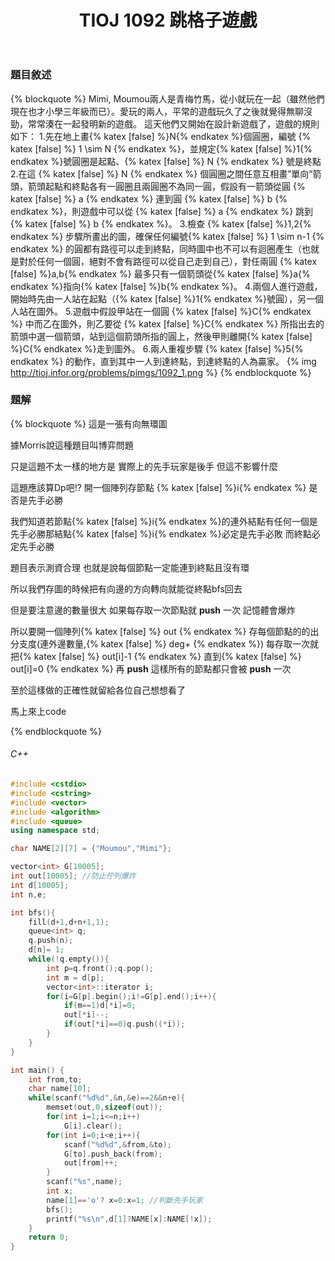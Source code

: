 ﻿---
title: TIOJ 1092 跳格子遊戲
tag: ["coding","tioj","dp","game"]
categories: TIOJ
---

### 題目敘述

{% blockquote %}
Mimi, Moumou兩人是青梅竹馬，從小就玩在一起（雖然他們現在也才小學三年級而已）。愛玩的兩人，平常的遊戲玩久了之後就覺得無聊沒勁，常常湊在一起發明新的遊戲。
這天他們又開始在設計新遊戲了，遊戲的規則如下：
    1.先在地上畫{% katex [false] %}N{% endkatex %}個圓圈，編號 {% katex [false] %} 1 \sim N {% endkatex %}，並規定{% katex [false] %}1{% endkatex %}號圓圈是起點、{% katex [false] %} N {% endkatex %} 號是終點
    2.在這 {% katex [false] %} N {% endkatex %} 個圓圈之間任意互相畫”單向”箭頭，箭頭起點和終點各有一圓圈且兩圓圈不為同一圓，假設有一箭頭從圓 {% katex [false] %} a {% endkatex %} 連到圓 {% katex [false] %} b {% endkatex %}，則遊戲中可以從 {% katex [false] %} a {% endkatex %} 跳到 {% katex [false] %} b {% endkatex %}。
    3.檢查 {% katex [false] %}1,2{% endkatex %} 步驟所畫出的圖，確保任何編號{% katex [false] %} 1 \sim n-1 {% endkatex %} 的圓都有路徑可以走到終點，同時圖中也不可以有迴圈產生（也就是對於任何一個圓，絕對不會有路徑可以從自己走到自己），對任兩圓 {% katex [false] %}a,b{% endkatex %} 最多只有一個箭頭從{% katex [false] %}a{% endkatex %}指向{% katex [false] %}b{% endkatex %}。
    4.兩個人進行遊戲，開始時先由一人站在起點（{% katex [false] %}1{% endkatex %}號圓），另一個人站在圖外。
    5.遊戲中假設甲站在一個圓 {% katex [false] %}C{% endkatex %} 中而乙在圖外，則乙要從 {% katex [false] %}C{% endkatex %} 所指出去的箭頭中選一個箭頭，站到這個箭頭所指的圓上，然後甲則離開{% katex [false] %}C{% endkatex %}走到圖外。
    6.兩人重複步驟 {% katex [false] %}5{% endkatex %} 的動作，直到其中一人到達終點，到達終點的人為贏家。
{% img http://tioj.infor.org/problems/pimgs/1092_1.png %}
{% endblockquote %}

<!-- more -->

### 題解

{% blockquote %}
這是一張有向無環圖

據Morris說這種題目叫博弈問題

只是這題不太一樣的地方是
實際上的先手玩家是後手
但這不影響什麼

這題應該算Dp吧!?
開一個陣列存節點 {% katex [false] %}i{% endkatex %} 是否是先手必勝

我們知道若節點{% katex [false] %}i{% endkatex %}的連外結點有任何一個是先手必勝那結點{% katex [false] %}i{% endkatex %}必定是先手必敗
而終點必定先手必勝

題目表示測資合理
也就是說每個節點一定能連到終點且沒有環

所以我們存圖的時候把有向邊的方向轉向就能從終點bfs回去

但是要注意邊的數量很大
如果每存取一次節點就 **push** 一次
記憶體會爆炸

所以要開一個陣列{% katex [false] %} out {% endkatex %}
存每個節點的的出分支度(連外邊數量,{% katex [false] %} deg+ {% endkatex %})
每存取一次就把{% katex [false] %} out[i]-1 {% endkatex %}
直到{% katex [false] %} out[i]=0 {% endkatex %} 再 **push**
這樣所有的節點都只會被 **push** 一次

至於這樣做的正確性就留給各位自己想想看了

馬上來上code

{% endblockquote %}

###### C++

``` C++
#include <cstdio>
#include <cstring>
#include <vector>
#include <algorithm>
#include <queue>
using namespace std;

char NAME[2][7] = {"Moumou","Mimi"};

vector<int> G[10005];
int out[10005]; //防止佇列爆炸
int d[10005];
int n,e;

int bfs(){
	fill(d+1,d+n+1,1);
	queue<int> q;
	q.push(n);
	d[n]= 1;
	while(!q.empty()){
		int p=q.front();q.pop();
		int m = d[p];
		vector<int>::iterator i;
		for(i=G[p].begin();i!=G[p].end();i++){
			if(m==1)d[*i]=0;
			out[*i]--;
			if(out[*i]==0)q.push((*i));
		}
	}
}

int main() {
	int from,to;
	char name[10];
	while(scanf("%d%d",&n,&e)==2&&n+e){
	    memset(out,0,sizeof(out));
	    for(int i=1;i<=n;i++) 
	        G[i].clear();
	    for(int i=0;i<e;i++){
		    scanf("%d%d",&from,&to);
		    G[to].push_back(from);
		    out[from]++;
	    }
	    scanf("%s",name);
	    int x;
	    name[1]=='o'? x=0:x=1; //判斷先手玩家
	    bfs();
	    printf("%s\n",d[1]?NAME[x]:NAME[!x]);
    }
	return 0;
}
```